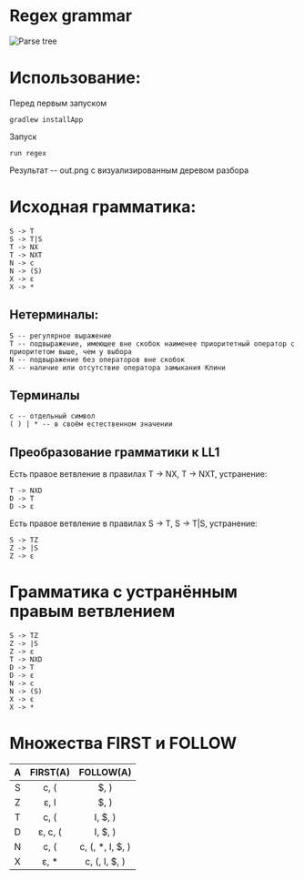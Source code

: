 ﻿Regex grammar
===
![Parse tree](https://dl.dropboxusercontent.com/s/o07msz0g1f8a1nd/regex.png?dl=0)

Использование:
===
Перед первым запуском
    
    gradlew installApp

Запуск

	run regex

Результат -- out.png с визуализированным деревом разбора

Исходная грамматика:
===

    S -> T
	S -> T|S
	T -> NX
	T -> NXT
	N -> c
	N -> (S)
	X -> ɛ
	X -> *

Нетерминалы:
---
	S -- регулярное выражение
	T -- подвыражение, имеющее вне скобок наименее приоритетный оператор с приоритетом выше, чем у выбора
	N -- подвыражение без операторов вне скобок
	X -- наличие или отсутствие оператора замыкания Клини

Терминалы
---
	c -- отдельный символ
	( ) | * -- в своём естественном значении

Преобразование грамматики к LL1
---

Есть правое ветвление в правилах T -> NX, T -> NXT, устранение:

	T -> NXD
	D -> T
	D -> ɛ
	
Есть правое ветвление в правилах S -> T, S -> T|S, устранение:

	S -> TZ
	Z -> |S
	Z -> ɛ
	
Грамматика с устранённым правым ветвлением
===

	S -> TZ
	Z -> |S
	Z -> ɛ
	T -> NXD
	D -> T
	D -> ɛ
	N -> c
	N -> (S)
	X -> ɛ
	X -> *
	
Множества FIRST и FOLLOW
===

|A          |FIRST(A)   |FOLLOW(A)        |
|:---------:|:---------:|:---------------:|
|S          |c, (       |$, )             |
|Z          |ɛ, I       |$, )             |
|T          |c, (       |I, $, )          |
|D          |ɛ, c, (    |I, $, )          |
|N          |c, (       |c, (, *, I, $, ) |
|X          |ɛ, *       |c, (, I, $, )    |